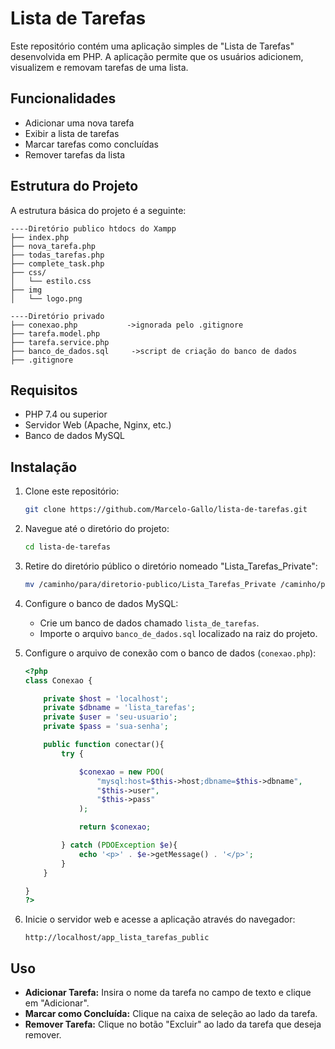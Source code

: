 # Lista de Tarefas

Este repositório contém uma aplicação simples de "Lista de Tarefas" desenvolvida em PHP. A aplicação permite que os usuários adicionem, visualizem e removam tarefas de uma lista.

## Funcionalidades

- Adicionar uma nova tarefa
- Exibir a lista de tarefas
- Marcar tarefas como concluídas
- Remover tarefas da lista

## Estrutura do Projeto

A estrutura básica do projeto é a seguinte:

    ----Diretório publico htdocs do Xampp
    ├── index.php            
    ├── nova_tarefa.php        
    ├── todas_tarefas.php      
    ├── complete_task.php
    ├── css/
    │   └── estilo.css       
    ├── img
    │   └── logo.png

    ----Diretório privado
    ├── conexao.php           ->ignorada pelo .gitignore
    ├── tarefa.model.php        
    ├── tarefa.service.php
    ├── banco_de_dados.sql     ->script de criação do banco de dados
    ├── .gitignore

## Requisitos

- PHP 7.4 ou superior
- Servidor Web (Apache, Nginx, etc.)
- Banco de dados MySQL

## Instalação

1. Clone este repositório:

    ```bash
    git clone https://github.com/Marcelo-Gallo/lista-de-tarefas.git
    ```

2. Navegue até o diretório do projeto:

    ```bash
    cd lista-de-tarefas
    ```

3. Retire do diretório público o diretório nomeado "Lista_Tarefas_Private":

    ```bash
    mv /caminho/para/diretorio-publico/Lista_Tarefas_Private /caminho/para/diretorio-destino/
    ```

4. Configure o banco de dados MySQL:

    - Crie um banco de dados chamado `lista_de_tarefas`.
    - Importe o arquivo `banco_de_dados.sql` localizado na raiz do projeto.

5. Configure o arquivo de conexão com o banco de dados (`conexao.php`):

    ```php
    <?php
    class Conexao {

        private $host = 'localhost';
        private $dbname = 'lista_tarefas';
        private $user = 'seu-usuario';
        private $pass = 'sua-senha';

        public function conectar(){
            try {

                $conexao = new PDO(
                    "mysql:host=$this->host;dbname=$this->dbname",
                    "$this->user",
                    "$this->pass"
                );

                return $conexao;

            } catch (PDOException $e){
                echo '<p>' . $e->getMessage() . '</p>';
            }
        }

    }
    ?>
    ```

6. Inicie o servidor web e acesse a aplicação através do navegador:

    ```
    http://localhost/app_lista_tarefas_public
    ```

## Uso

- **Adicionar Tarefa:** Insira o nome da tarefa no campo de texto e clique em "Adicionar".
- **Marcar como Concluída:** Clique na caixa de seleção ao lado da tarefa.
- **Remover Tarefa:** Clique no botão "Excluir" ao lado da tarefa que deseja remover.
